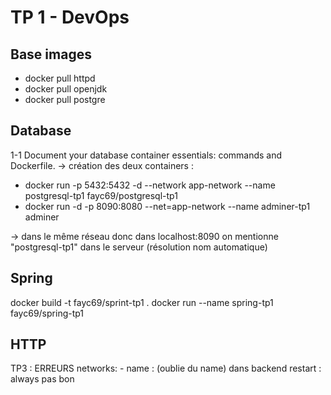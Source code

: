 # TP 1 - DevOps

## Base images

* docker pull httpd 
* docker pull openjdk
* docker pull postgre

## Database

1-1 Document your database container essentials: commands and Dockerfile.
-> création des deux containers :
* docker run -p 5432:5432 -d --network app-network --name postgresql-tp1 fayc69/postgresql-tp1 
* docker run -d -p 8090:8080 --net=app-network --name adminer-tp1 adminer

-> dans le même réseau donc dans localhost:8090 on mentionne "postgresql-tp1" dans le serveur (résolution nom automatique)

## Spring 
docker build -t fayc69/sprint-tp1 .
docker run --name spring-tp1 fayc69/spring-tp1

## HTTP



TP3 : ERREURS 
networks:
    - name : (oublie du name)
dans backend restart : always pas bon
 